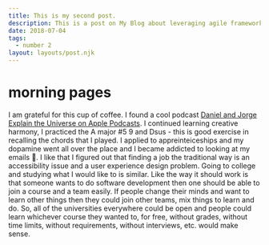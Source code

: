 ```yaml
---
title: This is my second post.
description: This is a post on My Blog about leveraging agile frameworks.
date: 2018-07-04
tags:
  - number 2
layout: layouts/post.njk
---
```


# morning pages
I am grateful for this cup of coffee. I found a cool podcast [‎Daniel and Jorge Explain the Universe on Apple Podcasts](https://podcasts.apple.com/us/podcast/daniel-and-jorge-explain-the-universe/id1436616330). I continued learning creative harmony, I practiced the A major #5 9 and Dsus - this is good exercise in recalling the chords that I played. I applied to appreinteiceships and my dopamine went all over the place and I became addicted to looking at my emails 🐛. I like that I figured out that finding a job the traditional way is an accessibility issue and a user experience design problem. Going to college and studying what I would like to is similar. Like the way it should work is that someone wants to do software development then one should be able to join a course and a team easily. If people change their minds and want to learn other things then they could join other teams, mix things to learn and do. So, all of the universities everywhere could be open and people could learn whichever course they wanted to, for free, without grades, without time limits, without requirements, without interviews, etc. would make sense.